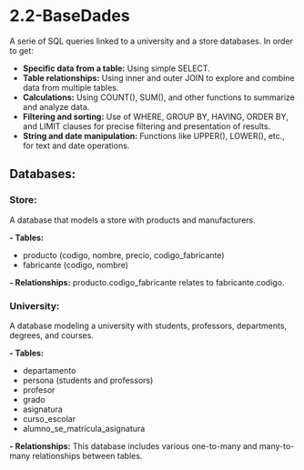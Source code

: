 # 2.2-BaseDades
A serie of SQL queries linked to a university and a store databases. 
In order to get: 
- **Specific data from a table:** Using simple SELECT.
- **Table relationships:** Using inner and outer JOIN to explore and combine data from multiple tables.
- **Calculations:** Using COUNT(), SUM(), and other functions to summarize and analyze data.
- **Filtering and sorting:** Use of WHERE, GROUP BY, HAVING, ORDER BY, and LIMIT clauses for precise filtering and presentation of results.
- **String and date manipulation:** Functions like UPPER(), LOWER(), etc., for text and date operations.


## Databases:
### Store:
A database that models a store with products and manufacturers.

**- Tables:**
  - producto (codigo, nombre, precio, codigo_fabricante)
  - fabricante (codigo, nombre) 

**- Relationships:** producto.codigo_fabricante relates to fabricante.codigo.

### University:
A database modeling a university with students, professors, departments, degrees, and courses.

**- Tables:**
  - departamento
  - persona (students and professors)
  - profesor
  - grado
  - asignatura
  - curso_escolar
  - alumno_se_matricula_asignatura

**- Relationships:**
This database includes various one-to-many and many-to-many relationships between tables.

